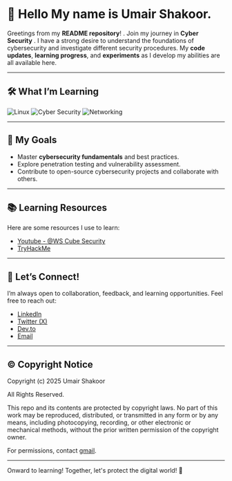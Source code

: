 # 👋 Hello My name is Umair Shakoor.

Greetings from my **README repository**! . Join my journey in **Cyber Security** . I have a strong desire to understand the foundations of cybersecurity and investigate different security procedures. My **code updates**, **learning progress**, and **experiments** as I develop my abilities are all available here.

---

## 🛠️ What I’m Learning

![Linux](https://img.shields.io/badge/Linux-FCC624?style=flat&logo=linux&logoColor=black)
![Cyber Security](https://img.shields.io/badge/Cyber%20Security-FF3C00?style=flat&logo=security&logoColor=white)
![Networking](https://img.shields.io/badge/Networking-0077B3?style=flat&logo=networking&logoColor=white)

---

## 🌱 My Goals

- Master **cybersecurity fundamentals** and best practices.
- Explore penetration testing and vulnerability assessment.
- Contribute to open-source cybersecurity projects and collaborate with others.

---

## 📚 Learning Resources

Here are some resources I use to learn:
- [Youtube - @WS Cube Security](https://www.youtube.com/@WsCubeCyberSecurity)
- [TryHackMe](https://tryhackme.com/p/umairshakoor)

---

## 🤝 Let’s Connect!

I’m always open to collaboration, feedback, and learning opportunities. Feel free to reach out:
- [LinkedIn](https://www.linkedin.com/in/theumairshakoor/)
- [Twitter (X)](https://x.com/theUmairShakoor/)
- [Dev.to](https://dev.to/umairshakoor/)
- [Email](mailto:umairshakoor.pro@gmail.com)

---

## ©️ Copyright Notice

Copyright (c) 2025 Umair Shakoor

All Rights Reserved.

This repo and its contents are protected by copyright laws. No part of this work may be reproduced, distributed, or transmitted in any form or by any means, including photocopying, recording, or other electronic or mechanical methods, without the prior written permission of the copyright owner.

For permissions, contact [gmail](mailto:umairshakoor.pro@gmail.com).

---

Onward to learning! Together, let's protect the digital world! 🚀
